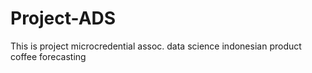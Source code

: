 # Project-ADS
This is project microcredential assoc. data science indonesian product coffee forecasting
